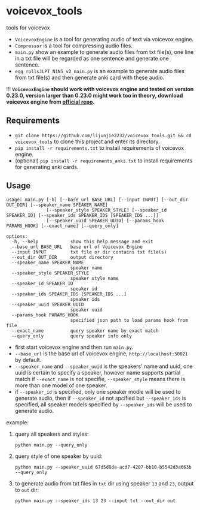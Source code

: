 # voicevox_tools
tools for voicevox

- `VoicevoxEngine` is a tool for generating audio of text via voicevox engine.
- `Compressor` is a tool for compressing audio files.
- `main.py` show an example to generate audio files from txt file(s), one line in a txt file will be regarded as one sentence and generate one sentence.
- `egg_rollsJLPT_N1N5_v2_main.py` is an example to generate audio files from txt file(s) and then generate anki card with these audio.

!!! **`VoicevoxEngine` should work with voicevox engine and tested on version 0.23.0, version larger than 0.23.0 might work too in theory, download voicevox engine from [official repo](https://github.com/VOICEVOX/voicevox_engine/releases/tag/0.23.0).**

## Requirements

- `git clone https://github.com/lijunjie2232/voicevox_tools.git && cd voicevox_tools` to clone this project and enter its directory.
- `pip install -r requirements.txt` to install requirements of voicevox engine.
- (optional) `pip install -r requirements_anki.txt` to install requirements for generating anki cards.

## Usage

```shell
usage: main.py [-h] [--base_url BASE_URL] [--input INPUT] [--out_dir OUT_DIR] [--speaker_name SPEAKER_NAME]
               [--speaker_style SPEAKER_STYLE] [--speaker_id SPEAKER_ID] [--speaker_ids SPEAKER_IDS [SPEAKER_IDS ...]]
               [--speaker_uuid SPEAKER_UUID] [--params_hook PARAMS_HOOK] [--exact_name] [--query_only]

options:
  -h, --help            show this help message and exit
  --base_url BASE_URL   base url of Voicevox Engine
  --input INPUT         txt file or dir contains txt file(s)
  --out_dir OUT_DIR     output directory
  --speaker_name SPEAKER_NAME
                        speaker name
  --speaker_style SPEAKER_STYLE
                        speaker style name
  --speaker_id SPEAKER_ID
                        speaker id
  --speaker_ids SPEAKER_IDS [SPEAKER_IDS ...]
                        speaker ids
  --speaker_uuid SPEAKER_UUID
                        speaker uuid
  --params_hook PARAMS_HOOK
                        specified json path to load params hook from file
  --exact_name          query speaker name by exact match
  --query_only          query speaker info only
```

- first start voicevox engine and then run `main.py`.
- `--base_url` is the base url of voicevox engine, `http://localhost:50021` by default.
- `--speaker_name` and `--speaker_uuid` is the speakers' name and uuid, one uuid is certain to specify a speaker, however name supports partial match if `--exact_name` is not specifie, `--speaker_style` means there is more than one model of one speaker.
- if `--speaker_id` is specified, only one speaker modle will be used to generate audio, then if `--speaker_id` not spcified but `--speaker_ids` is specified, all speaker models specified by `--speaker_ids` will be used to generate audio.

example:

1. query all speakers and styles:
    ```shell
    python main.py --query_only
    ```

2. query style of one speaker by uuid:
    ```shell
    python main.py --speaker_uuid 67d5d8da-acd7-4207-bb10-b5542d3a663b --query_only
    ```

3. to generate audio from txt files in `txt` dir using speaker `13` and `23`, output to `out` dir:
    ```shell
    python main.py --speaker_ids 13 23 --input txt --out_dir out
    ```